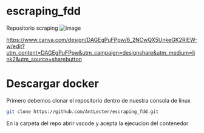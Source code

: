 # escraping_fdd
Repositorio scraping
![image](https://github.com/AntLecter/escraping_fdd/assets/78458573/d0935101-2a9d-40f9-bcad-48778bc265e2)

https://www.canva.com/design/DAGEgPuFPpw/6_2NCwQX5UnkeGK2RlEW-w/edit?utm_content=DAGEgPuFPpw&utm_campaign=designshare&utm_medium=link2&utm_source=sharebutton
# Descargar docker 

Primero debemos clonar el repositorio dentro de nuestra consola de linux
```bash
git clone https://github.com/AntLecter/escraping_fdd.git
```
En la carpeta del repo abrir vscode y acepta la ejecucion del contenedor 
